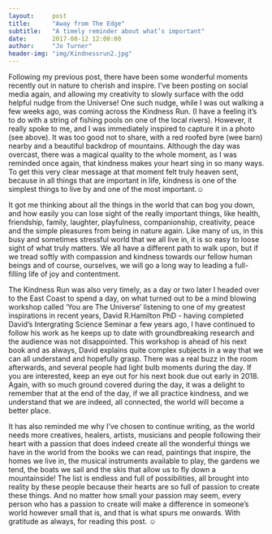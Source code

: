 ```yaml
---
layout:     post
title:      "Away from The Edge"
subtitle:   "A timely reminder about what’s important"
date:       2017-08-12 12:00:00
author:     "Jo Turner"
header-img: "img/Kindnessrun2.jpg"
---
```

Following my previous post, there have been some wonderful moments recently out in nature to cherish and inspire. I’ve been posting on social media again, and allowing my creativity to slowly surface with the odd helpful nudge from the Universe! One such nudge, while I was out walking a few weeks ago, was coming across the Kindness Run. (I have a feeling it’s to do with a string of fishing pools on one of the local rivers). However, it really spoke to me, and I was immediately inspired to capture it in a photo (see above). It was too good not to share, with a red roofed byre (wee barn) nearby and a beautiful backdrop of mountains. Although the day was overcast, there was a magical quality to the whole moment, as I was reminded once again, that kindness makes your heart sing in so many ways. To get this very clear message at that moment felt truly heaven sent, because in all things that are important in life, kindness is one of the simplest things to live by and one of the most important.☺

It got me thinking about all the things in the world that can bog you down, and how easily you can lose sight of the really important things, like health, friendship, family, laughter, playfulness, companionship, creativity, peace and the simple pleasures from being in nature again. Like many of us, in this busy and sometimes stressful world that we all live in, it is so easy to loose sight of what truly matters.  We all have a different path to walk upon, but if we tread softly with compassion and kindness towards our fellow human beings and of course, ourselves, we will go a long way to leading a full-filling life of joy and contentment.

The Kindness Run was also very timely, as a day or two later I headed over to the East Coast to spend a day, on what turned out to be a mind blowing workshop called ‘You are The Universe’ listening to one of my greatest inspirations in recent years, David R.Hamilton PhD - having completed David’s Intergrating Science Seminar a few years ago, I have continued to follow his work as he keeps up to date with groundbreaking research and the audience was not disappointed.  This workshop is ahead of his next book and as always, David explains quite complex subjects in a way that we can all understand and hopefully grasp. There was a real buzz in the room afterwards, and several people had light bulb moments during the day. If you are interested, keep an eye out for his next book due out early in 2018. Again, with so much ground covered during the day, it was a delight to remember that at the end of the day, if we all practice kindness, and we understand that we are indeed, all connected, the world will become a better place.

It has also reminded me why I’ve chosen to continue writing, as the world needs more creatives, healers, artists, musicians and people following their heart with a passion that does indeed create all the wonderful things we have in the world from the books we can read, paintings that inspire, the homes we live in, the musical instruments available to play, the gardens we tend, the boats we sail and the skis that allow us to fly down a mountainside! The list is endless and full of possibilities, all brought into reality by these people because their hearts are so full of passion to create these things. And no matter how small your passion may seem, every person who has a passion to create will make a difference in someone’s world however small that is, and that is what spurs me onwards. With gratitude as always, for reading this post. ☺
